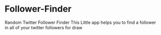 # Follower-Finder
Random Twitter Follower Finder
This Little app helps you to find a follower in all of your twitter followers for draw
